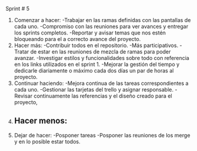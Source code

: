Sprint # 5
1. Comenzar a hacer: 
    -Trabajar en las ramas definidas con las pantallas de cada uno.
    -Compromiso con las reuniones para ver avances y entregar los sprints completos.
    -Reportar y avisar temas que nos estén bloqueando para el a correcto avance del proyecto.
2. Hacer más: 
    -Contribuir todos en el repositorio.
    -Más participativos.
    -Tratar de estar en las reuniones de mezcla de ramas para poder avanzar.
    -Investigar estilos y funcionalidades sobre todo con referencia en los links utilizados en el sprint 1.
    -Mejorar la gestión del tiempo y dedicarle diariamente o máximo cada dos días un par de horas al proyecto.
3. Continuar haciendo:
    -Mejora continua de las tareas correspondientes a cada uno.
    -Gestionar las tarjetas del trello y asignar responsable.
    -Revisar continuamente las referencias y el diseño creado para el proyecto,
4. Hacer menos:
    -
5. Dejar de hacer:
    -Posponer tareas
    -Posponer las reuniones de los merge y en lo posible estar todos.